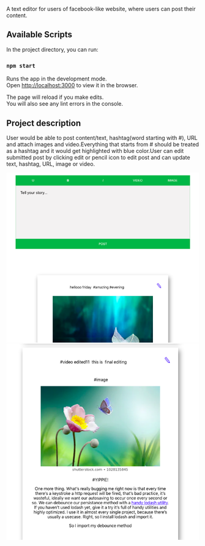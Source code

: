 A text editor for users of facebook-like website, where users can post their content.

## Available Scripts

In the project directory, you can run:

### `npm start`

Runs the app in the development mode.<br />
Open [http://localhost:3000](http://localhost:3000) to view it in the browser.

The page will reload if you make edits.<br />
You will also see any lint errors in the console.

## Project description 
 User would be able to post content/text, hashtag(word starting with #), URL and attach images and video.Everything that starts from # should be treated as a hashtag and it would get highlighted with blue color.User can edit submitted post by clicking edit or pencil icon to edit post and can update text, hashtag, URL, image or video.

<img src="public/editor.png" />

<img src="public/post.png" />

